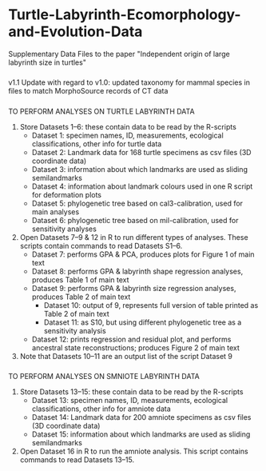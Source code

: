 # Turtle-Labyrinth-Ecomorphology-and-Evolution-Data
Supplementary Data Files to the paper "Independent origin of large labyrinth size in turtles"

#####

v1.1 Update with regard to v1.0: updated taxonomy for mammal species in files to match MorphoSource records of CT data

#####

TO PERFORM ANALYSES ON TURTLE LABYRINTH DATA

1. Store Datasets 1–6: these contain data to be read by the R-scripts
	- Dataset 1: specimen names, ID, measurements, ecological classifications, other info for turtle data
	- Dataset 2: Landmark data for 168 turtle specimens as csv files (3D coordinate data)
	- Dataset 3: information about which landmarks are used as sliding semilandmarks
	- Dataset 4: information about landmark colours used in one R script for deformation plots
	- Dataset 5: phylogenetic tree based on cal3-calibration, used for main analyses
	- Dataset 6: phylogenetic tree based on mil-calibration, used for sensitivity analyses
2. Open Datasets 7–9 & 12 in R to run different types of analyses. These scripts contain commands to read Datasets S1–6.
	- Dataset 7: performs GPA & PCA, produces plots for Figure 1 of main text
	- Dataset 8: performs GPA & labyrinth shape regression analyses, produces Table 1 of main text
	- Dataset 9: performs GPA & labyrinth size regression analyses, produces Table 2 of main text
		- Dataset 10: output of 9, represents full version of table printed as Table 2 of main text
		- Dataset 11: as S10, but using different phylogenetic tree as a sensitivity analysis
	- Dataset 12: prints regression and residual plot, and performs ancestral state reconstructions; produces Figure 2 of main text
3. Note that Datasets 10–11 are an output list of the script Dataset 9


#####
TO PERFORM ANALYSES ON SMNIOTE LABYRINTH DATA

1. Store Datasets 13–15: these contain data to be read by the R-scripts
	- Dataset 13: specimen names, ID, measurements, ecological classifications, other info for amniote data
	- Dataset 14: Landmark data for 200 amniote specimens as csv files (3D coordinate data)
	- Dataset 15: information about which landmarks are used as sliding semilandmarks
2. Open Dataset 16 in R to run the amniote analysis. This script contains commands to read Datasets 13–15.
